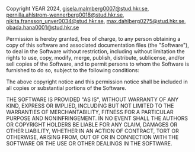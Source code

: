 
Copyright YEAR 2024, gisela.malmberg0007@stud.hkr.se, pernilla.ahlstrom-wennerberg0018@stud.hkr.se, nikita.fransson_unver0034@stud.hkr.se, max.dahlberg0275@stud.hkr.se, obada.hana0001@stud.hkr.se

Permission is hereby granted, free of charge, to any person obtaining a copy of this software and associated documentation files (the "Software"), to deal in the Software without restriction, including without limitation the rights to use, copy, modify, merge, publish, distribute, sublicense, and/or sell copies of the Software, and to permit persons to whom the Software is furnished to do so, subject to the following conditions:

The above copyright notice and this permission notice shall be included in all copies or substantial portions of the Software.

THE SOFTWARE IS PROVIDED "AS IS", WITHOUT WARRANTY OF ANY KIND, EXPRESS OR IMPLIED, INCLUDING BUT NOT LIMITED TO THE WARRANTIES OF MERCHANTABILITY, FITNESS FOR A PARTICULAR PURPOSE AND NONINFRINGEMENT. IN NO EVENT SHALL THE AUTHORS OR COPYRIGHT HOLDERS BE LIABLE FOR ANY CLAIM, DAMAGES OR OTHER LIABILITY, WHETHER IN AN ACTION OF CONTRACT, TORT OR OTHERWISE, ARISING FROM, OUT OF OR IN CONNECTION WITH THE SOFTWARE OR THE USE OR OTHER DEALINGS IN THE SOFTWARE.
